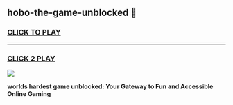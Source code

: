 
## hobo-the-game-unblocked 👋
<h3>
<a href="https://premium.freeplayer.one?title=hobo-the-game-unblocked&ref=14F">CLICK TO PLAY</a></h3>
<hr>

<h3>
<a href="https://premium.freeplayer.one?title=hobo-the-game-unblocked&ref=14F">CLICK 2 PLAY</a>
  
</h3>

<a href="https://premium.freeplayer.one?title=hobo-the-game-unblocked&ref=12F/"><img src="https://clearcache.store/games.png"></a>


**worlds hardest game unblocked: Your Gateway to Fun and Accessible Online Gaming**
